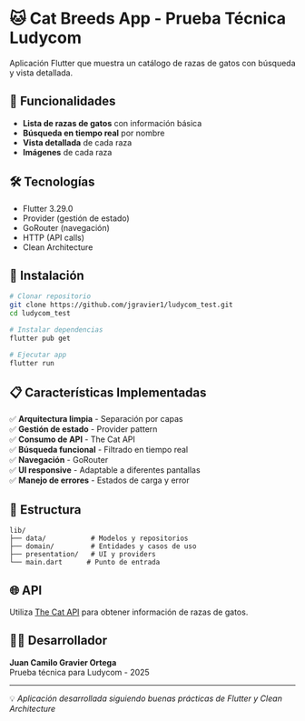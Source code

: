# 🐱 Cat Breeds App - Prueba Técnica Ludycom

Aplicación Flutter que muestra un catálogo de razas de gatos con búsqueda y vista detallada.

## 📱 Funcionalidades

- **Lista de razas de gatos** con información básica
- **Búsqueda en tiempo real** por nombre
- **Vista detallada** de cada raza
- **Imágenes** de cada raza

## 🛠️ Tecnologías

- Flutter 3.29.0
- Provider (gestión de estado)
- GoRouter (navegación)
- HTTP (API calls)
- Clean Architecture

## 🚀 Instalación

```bash
# Clonar repositorio
git clone https://github.com/jgravier1/ludycom_test.git
cd ludycom_test

# Instalar dependencias
flutter pub get

# Ejecutar app
flutter run
```

## 📋 Características Implementadas

✅ **Arquitectura limpia** - Separación por capas  
✅ **Gestión de estado** - Provider pattern  
✅ **Consumo de API** - The Cat API  
✅ **Búsqueda funcional** - Filtrado en tiempo real  
✅ **Navegación** - GoRouter  
✅ **UI responsive** - Adaptable a diferentes pantallas  
✅ **Manejo de errores** - Estados de carga y error  

## 📂 Estructura

```
lib/
├── data/           # Modelos y repositorios
├── domain/         # Entidades y casos de uso  
├── presentation/   # UI y providers
└── main.dart      # Punto de entrada
```

## 🌐 API

Utiliza [The Cat API](https://thecatapi.com/) para obtener información de razas de gatos.

## 👨‍💻 Desarrollador

**Juan Camilo Gravier Ortega**  
Prueba técnica para Ludycom - 2025

---

💡 *Aplicación desarrollada siguiendo buenas prácticas de Flutter y Clean Architecture*